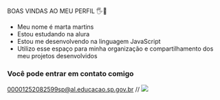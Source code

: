   BOAS VINDAS AO MEU PERFIL 🖐️🤍
- Meu nome é marta martins 
- Estou estudando na alura
- Estou me desenvolvendo na linguagem JavaScript
- Utilizo esse espaço para minha organização e compartilhamento dos meu projetos desenvolvidos

### Você pode entrar em contato comigo 

00001252082599sp@al.educacao.sp.gov.br
// ![](link)
